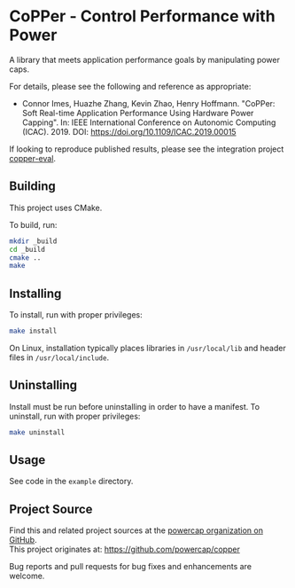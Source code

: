 # CoPPer - Control Performance with Power

A library that meets application performance goals by manipulating power caps.

For details, please see the following and reference as appropriate:

* Connor Imes, Huazhe Zhang, Kevin Zhao, Henry Hoffmann. "CoPPer: Soft Real-time Application Performance Using Hardware Power Capping". In: IEEE International Conference on Autonomic Computing (ICAC). 2019. DOI: https://doi.org/10.1109/ICAC.2019.00015

If looking to reproduce published results, please see the integration project [copper-eval](https://github.com/powercap/copper-eval).

## Building

This project uses CMake.

To build, run:

``` sh
mkdir _build
cd _build
cmake ..
make
```

## Installing

To install, run with proper privileges:

``` sh
make install
```

On Linux, installation typically places libraries in `/usr/local/lib` and
header files in `/usr/local/include`.

## Uninstalling

Install must be run before uninstalling in order to have a manifest.
To uninstall, run with proper privileges:

``` sh
make uninstall
```
## Usage

See code in the `example` directory.

## Project Source

Find this and related project sources at the [powercap organization on GitHub](https://github.com/powercap).  
This project originates at: https://github.com/powercap/copper

Bug reports and pull requests for bug fixes and enhancements are welcome.
